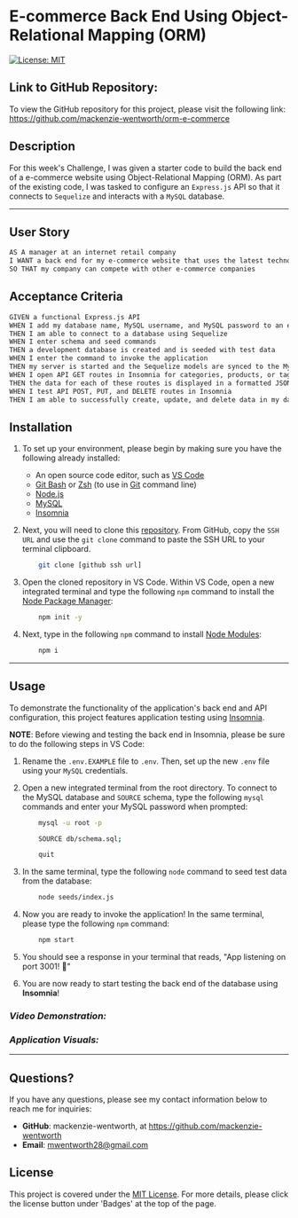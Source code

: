 # E-commerce Back End Using Object-Relational Mapping (ORM)

[![License: MIT](https://img.shields.io/badge/License-MIT-yellow.svg)](https://opensource.org/licenses/MIT)

## Link to GitHub Repository: 
To view the GitHub repository for this project, please visit the following link: https://github.com/mackenzie-wentworth/orm-e-commerce


## Description
For this week's Challenge, I was given a starter code to build the back end of a e-commerce website using Object-Relational Mapping (ORM). As part of the existing code, I was tasked to configure an `Express.js` API so that it connects to `Sequelize` and interacts with a `MySQL` database.  

---

## User Story

```md
AS A manager at an internet retail company
I WANT a back end for my e-commerce website that uses the latest technologies
SO THAT my company can compete with other e-commerce companies
```

## Acceptance Criteria

```md
GIVEN a functional Express.js API
WHEN I add my database name, MySQL username, and MySQL password to an environment variable file
THEN I am able to connect to a database using Sequelize
WHEN I enter schema and seed commands
THEN a development database is created and is seeded with test data
WHEN I enter the command to invoke the application
THEN my server is started and the Sequelize models are synced to the MySQL database
WHEN I open API GET routes in Insomnia for categories, products, or tags
THEN the data for each of these routes is displayed in a formatted JSON
WHEN I test API POST, PUT, and DELETE routes in Insomnia
THEN I am able to successfully create, update, and delete data in my database
```


## Installation
1. To set up your environment, please begin by making sure you have the following already installed:

    * An open source code editor, such as [VS Code](https://code.visualstudio.com/)
    * [Git Bash](https://www.educative.io/answers/how-to-install-git-bash-in-windows) or [Zsh](https://github.com/ohmyzsh/ohmyzsh/wiki/Installing-ZSH) (to use in [Git](https://github.com/git-guides/install-git) command line)
    * [Node.js](https://nodejs.org/en)
    * [MySQL](https://www.mysql.com/)
    * [Insomnia](https://docs.insomnia.rest/insomnia/install)

2. Next, you will need to clone this [repository](https://github.com/mackenzie-wentworth/orm-e-commerce). From GitHub, copy the `SSH URL` and use the `git clone` command to paste the SSH URL to your terminal clipboard. 

    ```bash
        git clone [github ssh url]
    ```

3. Open the cloned repository in VS Code. Within VS Code, open a new integrated terminal and type the following `npm` command to install the [Node Package Manager](https://www.npmjs.com/):

    ```bash
        npm init -y
    ```

4. Next, type in the following `npm` command to install [Node Modules](https://docs.npmjs.com/cli/v8/commands/npm-install):

    ```bash
        npm i
    ```

---

## Usage
To demonstrate the functionality of the application's back end and API configuration, this project features application testing using [Insomnia](https://docs.insomnia.rest/insomnia/install).

**NOTE**: Before viewing and testing the back end in Insomnia, please be sure to do the following steps in VS Code:

1. Rename the `.env.EXAMPLE` file to `.env`. Then, set up the new `.env` file using your `MySQL` credentials.
2. Open a new integrated terminal from the root directory. To connect to the MySQL database and `SOURCE` schema, type the following `mysql` commands and enter your MySQL password when prompted:

    ```bash
        mysql -u root -p
    ```

    ```bash
        SOURCE db/schema.sql;
    ```

    ```bash
        quit
    ```
3. In the same terminal, type the following `node` command to seed test data from the database:

    ```bash
        node seeds/index.js
    ```

4. Now you are ready to invoke the application! In the same terminal, please type the following `npm` command:

    ```bash
        npm start
    ```

5. You should see a response in your terminal that reads, "App listening on port 3001! 🚀"

6. You are now ready to start testing the back end of the database using **Insomnia**!

### *Video Demonstration:*


### *Application Visuals:*


---

## Questions?
If you have any questions, please see my contact information below to reach me for inquiries:
* **GitHub**: mackenzie-wentworth, at https://github.com/mackenzie-wentworth
* **Email**: mwentworth28@gmail.com

## License
This project is covered under the [MIT License](./LICENSE). For more details, please click the license button under 'Badges' at the top of the page.